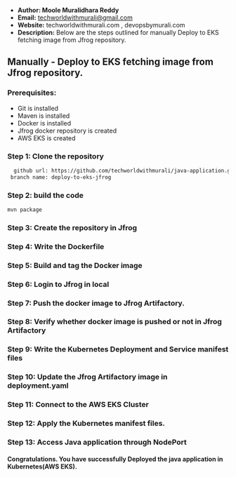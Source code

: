 + <b>Author: Moole Muralidhara Reddy</b></br>
+ <b>Email:</b> techworldwithmurali@gmail.com</br>
+ <b>Website:</b> techworldwithmurali.com , devopsbymurali.com</br>
+ <b>Description:</b> Below are the steps outlined for manually Deploy to EKS fetching image from Jfrog repository.</br>

## Manually - Deploy to EKS fetching image from Jfrog repository.

### Prerequisites:
+ Git is installed
+ Maven is installed
+ Docker is installed
+ Jfrog docker repository is created
+ AWS EKS is created

### Step 1: Clone the repository
  
```xml
  github url: https://github.com/techworldwithmurali/java-application.git
 branch name: deploy-to-eks-jfrog
```
### Step 2: build the code
```xml
mvn package
```
### Step 3: Create the repository in Jfrog
### Step 4: Write the Dockerfile
### Step 5: Build and tag the Docker image
### Step 6: Login to Jfrog in local
### Step 7: Push the docker image to Jfrog Artifactory.
### Step 8: Verify whether docker image is pushed or not in Jfrog Artifactory
### Step 9: Write the Kubernetes Deployment and Service manifest files
### Step 10: Update the Jfrog Artifactory image in deployment.yaml
### Step 11: Connect to the AWS EKS Cluster
### Step 12: Apply the Kubernetes manifest files.
### Step 13: Access Java application through NodePort


#### Congratulations. You have successfully Deployed the java application in Kubernetes(AWS EKS).
